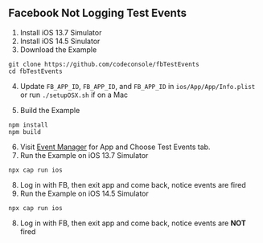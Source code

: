 ## Facebook Not Logging Test Events

1. Install iOS 13.7 Simulator
2. Install iOS 14.5 Sinulator
3. Download the Example
```
git clone https://github.com/codeconsole/fbTestEvents
cd fbTestEvents
```
4. Update `FB_APP_ID`, `FB_APP_ID`, and `FB_APP_ID` in `ios/App/App/Info.plist` or run `./setupOSX.sh` if on a Mac

5. Build the Example
```
npm install
npm build
```
6. Visit [Event Manager](https://business.facebook.com/events_manager2/list/) for App and Choose Test Events tab.
7. Run the Example on iOS 13.7 Simulator
```
npx cap run ios
```
8. Log in with FB, then exit app and come back, notice events are fired
9. Run the Example on iOS 14.5 Simulator
```
npx cap run ios
```
8. Log in with FB, then exit app and come back, notice events are **NOT** fired
